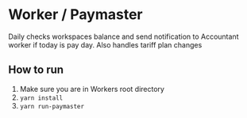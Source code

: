 # Worker / Paymaster

Daily checks workspaces balance and send notification to Accountant worker if today is pay day.
Also handles tariff plan changes

## How to run

1. Make sure you are in Workers root directory
3. `yarn install`
4. `yarn run-paymaster`
